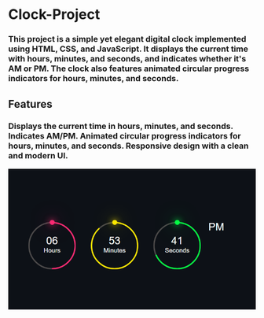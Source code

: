 # Clock-Project

### This project is a simple yet elegant digital clock implemented using HTML, CSS, and JavaScript. It displays the current time with hours, minutes, and seconds, and indicates whether it's AM or PM. The clock also features animated circular progress indicators for hours, minutes, and seconds.

## Features
### Displays the current time in hours, minutes, and seconds. Indicates AM/PM. Animated circular progress indicators for hours, minutes, and seconds. Responsive design with a clean and modern UI.

![alt text](img.png)
